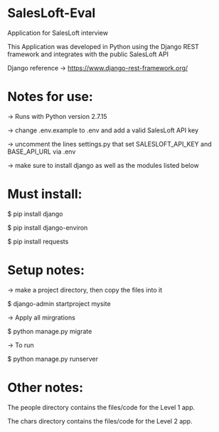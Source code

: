 # SalesLoft-Eval

Application for SalesLoft interview

This Application was developed in Python using the Django REST framework and integrates with the public SalesLoft API

Django reference -> https://www.django-rest-framework.org/

# Notes for use:

-> Runs with Python version 2.7.15

-> change .env.example to .env and add a valid SalesLoft API key

-> uncomment the lines settings.py that set SALESLOFT_API_KEY and BASE_API_URL via .env

-> make sure to install django as well as the modules listed below

# Must install:

$ pip install django

$ pip install django-environ

$ pip install requests

# Setup notes:

-> make a project directory, then copy the files into it

$ django-admin startproject mysite

-> Apply all mirgrations 

$ python manage.py migrate

-> To run 

$ python manage.py runserver

# Other notes: 

The people directory contains the files/code for the Level 1 app.

The chars directory contains the files/code for the Level 2 app.
